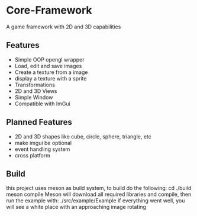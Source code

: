 # Core-Framework
A game framework with 2D and 3D capabilities 

## Features
- Simple OOP opengl wrapper
- Load, edit and save images
- Create a texture from a image
- display a texture with a sprite
- Transformations
- 2D and 3D Views
- Simple Window
- Compatible with ImGui

## Planned Features
- 2D and 3D shapes like cube, circle, sphere, triangle, etc
- make imgui be optional
- event handling system
- cross platform

## Build
this project uses meson as build system, to build do the following:
        cd ./build
        meson compile
Meson will download all required libraries and compile, then run the example with:
        ./src/example/Example
if everything went well, you will see a white place with an approaching image rotating

